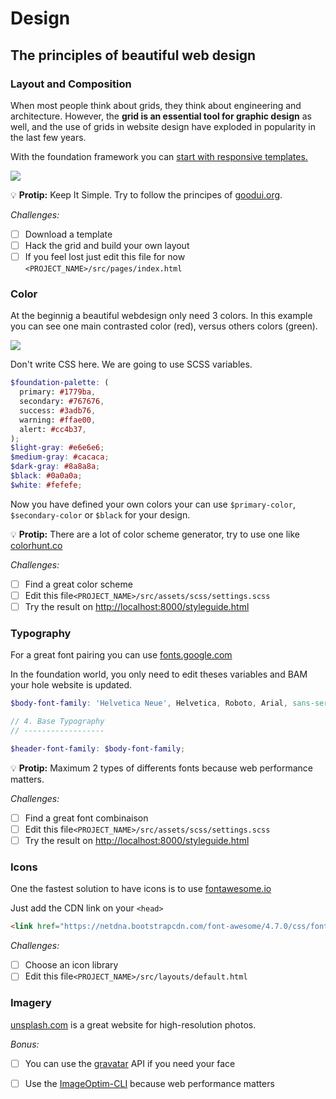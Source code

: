 # Design

## The principles of beautiful web design

### Layout and Composition

When most people think about grids, they think about engineering and architecture. However, the **grid is an essential tool for graphic design** as well, and the use of grids in website design have exploded in popularity in the last few years.

With the foundation framework you can [start with responsive templates.](http://foundation.zurb.com/templates.html)

![](http://foundation.zurb.com/assets/img/sites-templates/foundation6-templates-03.svg)

💡 **Protip:** Keep It Simple. Try to follow the principes of [goodui.org](http://goodui.org/).

_Challenges:_

* [ ] Download a template
* [ ] Hack the grid and build your own layout
* [ ] If you feel lost just edit this file for now `<PROJECT_NAME>/src/pages/index.html`

### Color

At the beginnig a beautiful webdesign only need 3 colors. In this example you can see one main contrasted color \(red\), versus others colors \(green\).

![](/assets/webdesign-colors.png)

Don't write CSS here. We are going to use SCSS variables.

~~~scss
$foundation-palette: (
  primary: #1779ba,
  secondary: #767676,
  success: #3adb76,
  warning: #ffae00,
  alert: #cc4b37,
);
$light-gray: #e6e6e6;
$medium-gray: #cacaca;
$dark-gray: #8a8a8a;
$black: #0a0a0a;
$white: #fefefe;
~~~

Now you have defined your own colors your can use `$primary-color`, `$secondary-color` or `$black` for your design.

💡 **Protip:** There are a lot of color scheme generator, try to use one like [colorhunt.co](http://www.colorhunt.co/)

_Challenges:_

* [ ] Find a great color scheme
* [ ] Edit this file`<PROJECT_NAME>/src/assets/scss/settings.scss`
* [ ] Try the result on [http://localhost:8000/styleguide.html](http://localhost:8000/styleguide.html)

### Typography

For a great font pairing you can use [fonts.google.com](https://fonts.google.com/)

In the foundation world, you only need to edit theses variables and BAM your hole website is updated.

~~~scss
$body-font-family: 'Helvetica Neue', Helvetica, Roboto, Arial, sans-serif;
~~~

~~~scss
// 4. Base Typography
// ------------------

$header-font-family: $body-font-family;
~~~

💡 **Protip:** Maximum 2 types of differents fonts because web performance matters.

_Challenges:_

* [ ] Find a great font combinaison
* [ ] Edit this file`<PROJECT_NAME>/src/assets/scss/settings.scss`
* [ ] Try the result on [http://localhost:8000/styleguide.html](http://localhost:8000/styleguide.html)

### Icons

One the fastest solution to have icons is to use [fontawesome.io](http://fontawesome.io/)

Just add the CDN link on your `<head>`

~~~html
<link href="https://netdna.bootstrapcdn.com/font-awesome/4.7.0/css/font-awesome.min.css" rel="stylesheet">
~~~

_Challenges:_

* [ ] Choose an icon library
* [ ] Edit this file`<PROJECT_NAME>/src/layouts/default.html`

### Imagery

[unsplash.com](https://unsplash.com/) is a great website for high-resolution photos.

_Bonus:_

* [ ] You can use the [gravatar](https://fr.gravatar.com/) API if you need your face
* [ ] Use the [ImageOptim-CLI](https://github.com/JamieMason/ImageOptim-CLI) because web performance matters



